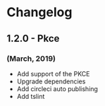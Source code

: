 # Changelog

## 1.2.0 - Pkce

### (March, 2019)

- Add support of the PKCE
- Upgrade dependencies
- Add circleci auto publishing
- Add tslint
